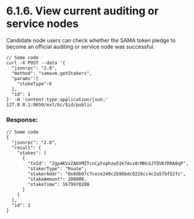 # 6.1.6. View current auditing or service nodes

Candidate node users can check whether the SAMA token pledge to become an official auditing or service node was successful.

```
// Some code
curl -X POST --data '{
  "jsonrpc": "2.0",
  "method": "samavm.getStakers",
  "params":{
    "stakeType":6
  },
  "id": 1
}' -H 'content-type:application/json;' 127.0.0.1:9650/ext/bc/$id/public

```

### Response:

```
// Some code
{
  "jsonrpc": "2.0",
  "result": {
    "stakes": [
      {
        "txId": "Zgp4KVzZAbVMZTcnCyFxphzw51k7Asz8rMHLGJTQVKfRRA8qP",
        "stakerType": "Route",
        "stakerAddr": "0x8db97c7cece249c2b98bdc0226cc4c2a57bf52fc",
        "stakeAmount": 200000,
        "stakeTime": 1679970208
      }
    ]
  },
  "id": 1
}
```

